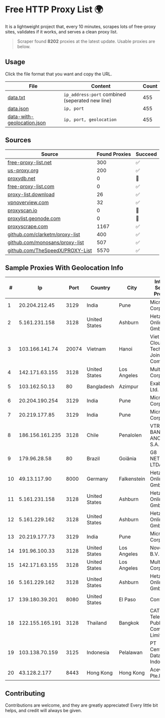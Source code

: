 
# Free HTTP Proxy List 🌍

It is a lightweight project that, every 10 minutes, scrapes lots of free-proxy sites, validates if it works, and serves a clean proxy list.


> Scraper found **8202** proxies at the latest update. Usable proxies are below.

## Usage

Click the file format that you want and copy the URL.


|File|Content|Count|
|----|-------|-----|
|[data.txt](https://raw.githubusercontent.com/themiralay/Proxy-List-World/master/data.txt)|`ip_address:port` combined (seperated new line)|455|
|[data.json](https://raw.githubusercontent.com/themiralay/Proxy-List-World/master/data.json)|`ip, port`|455|
|[data-with-geolocation.json](https://raw.githubusercontent.com/themiralay/Proxy-List-World/master/data-with-geolocation.json)|`ip, port, geolocation`|455|

## Sources

|Source|Found Proxies|Succeed|
|------|-------------|-------|
|[free-proxy-list.net](https://free-proxy-list.net)|300|✅|
|[us-proxy.org](https://www.us-proxy.org)|200|✅|
|[proxydb.net](http://proxydb.net)|0|🚫|
|[free-proxy-list.com](https://free-proxy-list.com/?page=&port=&type%5B%5D=http&type%5B%5D=https&up_time=0&search=Search)|0|✅|
|[proxy-list.download](https://www.proxy-list.download/HTTP)|26|✅|
|[vpnoverview.com](https://vpnoverview.com/privacy/anonymous-browsing/free-proxy-servers)|32|✅|
|[proxyscan.io](https://www.proxyscan.io)|0|🚫|
|[proxylist.geonode.com](https://proxylist.geonode.com/api/proxy-list?limit=300&page=1&sort_by=lastChecked&sort_type=desc&protocols=http,https)|0|🚫|
|[proxyscrape.com](https://api.proxyscrape.com/v2/?request=displayproxies&protocol=http&timeout=10000&country=all&ssl=all&anonymity=all)|1167|✅|
|[github.com/clarketm/proxy-list](https://raw.githubusercontent.com/clarketm/proxy-list/master/proxy-list-raw.txt)|400|✅|
|[github.com/monosans/proxy-list](https://raw.githubusercontent.com/monosans/proxy-list/main/proxies/http.txt)|507|✅|
|[github.com/TheSpeedX/PROXY-List](https://raw.githubusercontent.com/TheSpeedX/PROXY-List/master/http.txt)|5570|✅|


## Sample Proxies With Geolocation Info

|#|Ip|Port|Country|City|Internet Service Provider|
|-|--|----|-------|----|-------------------------|
|1|20.204.212.45|3129|India|Pune|Microsoft Corporation|
|2|5.161.231.158|3128|United States|Ashburn|Hetzner Online GmbH|
|3|103.166.141.74|20074|Vietnam|Hanoi|Viet NAM Cloud Technology Joint Stock Company|
|4|142.171.63.155|3128|United States|Los Angeles|Multacom Corporation|
|5|103.162.50.13|80|Bangladesh|Azimpur|Exabyte Ltd.|
|6|20.204.190.254|3129|India|Pune|Microsoft Corporation|
|7|20.219.177.85|3129|India|Pune|Microsoft Corporation|
|8|186.156.161.235|3128|Chile|Penalolen|VTR BANDA ANCHA S.A.|
|9|179.96.28.58|80|Brazil|Goiânia|G8 NETWORKS LTDA|
|10|49.13.117.90|8000|Germany|Falkenstein|Hetzner Online GmbH|
|11|5.161.231.158|3128|United States|Ashburn|Hetzner Online GmbH|
|12|5.161.229.162|3128|United States|Ashburn|Hetzner Online GmbH|
|13|20.219.177.73|3129|India|Pune|Microsoft Corporation|
|14|191.96.100.33|3128|United States|Los Angeles|NovoServe B.V.|
|15|142.171.63.155|3128|United States|Los Angeles|Multacom Corporation|
|16|5.161.229.162|3128|United States|Ashburn|Hetzner Online GmbH|
|17|139.180.39.201|8080|United States|El Paso|Conterra|
|18|122.155.165.191|3128|Thailand|Bangkok|CAT Telecom Public Company Limited|
|19|103.138.70.159|3125|Indonesia|Pelalawan|PT Centronet Data Indonesia|
|20|43.128.2.177|8443|Hong Kong|Hong Kong|Aceville Pte.ltd|



## Contributing

Contributions are welcome, and they are greatly appreciated! Every
little bit helps, and credit will always be given.

